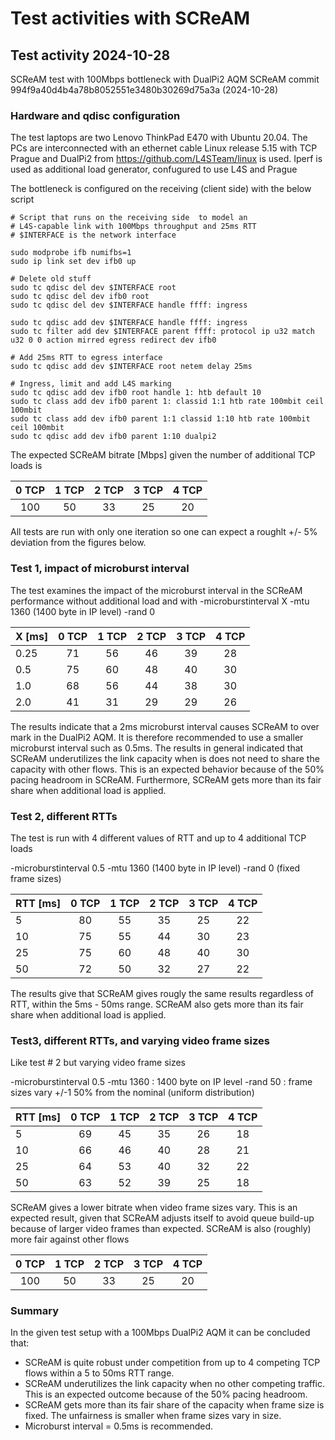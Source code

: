 # Test activities with SCReAM

## Test activity 2024-10-28
SCReAM test with 100Mbps bottleneck with DualPi2 AQM
SCReAM commit 994f9a40d4b4a78b8052551e3480b30269d75a3a (2024-10-28)

### Hardware and qdisc configuration
The test laptops are two Lenovo ThinkPad E470 with Ubuntu 20.04. The PCs are interconnected with an ethernet cable
Linux release 5.15 with TCP Prague and DualPi2 from 
https://github.com/L4STeam/linux is used. Iperf is used as additional load generator, confugured to use L4S and Prague

The bottleneck is configured on the receiving (client side) with the below script

~~~
# Script that runs on the receiving side  to model an 
# L4S-capable link with 100Mbps throughput and 25ms RTT
# $INTERFACE is the network interface

sudo modprobe ifb numifbs=1
sudo ip link set dev ifb0 up

# Delete old stuff
sudo tc qdisc del dev $INTERFACE root
sudo tc qdisc del dev ifb0 root
sudo tc qdisc del dev $INTERFACE handle ffff: ingress

sudo tc qdisc add dev $INTERFACE handle ffff: ingress
sudo tc filter add dev $INTERFACE parent ffff: protocol ip u32 match u32 0 0 action mirred egress redirect dev ifb0

# Add 25ms RTT to egress interface
sudo tc qdisc add dev $INTERFACE root netem delay 25ms

# Ingress, limit and add L4S marking
sudo tc qdisc add dev ifb0 root handle 1: htb default 10
sudo tc class add dev ifb0 parent 1: classid 1:1 htb rate 100mbit ceil 100mbit
sudo tc class add dev ifb0 parent 1:1 classid 1:10 htb rate 100mbit ceil 100mbit
sudo tc qdisc add dev ifb0 parent 1:10 dualpi2
~~~


The expected SCReAM bitrate  [Mbps] given the number of additional TCP loads  is 

| 0 TCP | 1 TCP | 2 TCP | 3 TCP | 4 TCP |
|:-:|:-:|:-:|:-:|:-:|
| 100 | 50 | 33 | 25 | 20 |

All tests are run with only one iteration so one can expect a roughlt +/- 5% deviation from the figures below.

### Test 1, impact of microburst interval
The test examines the impact of the microburst interval in the SCReAM performance without additional load and with 
-microburstinterval X
-mtu 1360 (1400 byte in IP level)
-rand 0

| X [ms]  | 0 TCP | 1 TCP | 2 TCP | 3 TCP | 4 TCP |
| :- |:-:|:-:|:-:|:-:|:-:|
| 0.25 | 71 | 56 | 46 | 39 | 28 |
| 0.5 | 75 | 60 | 48 | 40 | 30 |
| 1.0 | 68 | 56 | 44 | 38 | 30 |
| 2.0 | 41 | 31 | 29 | 29 | 26 |

The results indicate that a 2ms microburst interval causes SCReAM to over mark in the DualPi2 AQM. It is therefore recommended to use a smaller microburst interval such as 0.5ms.
The results in general indicated that SCReAM underutilizes the link capacity when is does not need to share the capacity with other flows. This is an expected behavior because of the 50% pacing headroom in SCReAM. Furthermore, SCReAM gets more than its fair share when additional load is applied.

### Test 2, different RTTs
The test is run with 4 different values of RTT and up to 4 additional TCP loads

-microburstinterval 0.5
-mtu 1360 (1400 byte in IP level)
-rand 0 (fixed frame sizes)

| RTT [ms]  | 0 TCP | 1 TCP | 2 TCP | 3 TCP | 4 TCP |
| :- |:-:|:-:|:-:|:-:|:-:|
| 5 | 80 | 55 | 35 | 25 | 22 |
| 10 | 75 | 55 | 44 | 30 | 23 |
| 25 | 75 | 60 | 48 | 40 | 30 |
| 50 | 72 | 50 | 32 | 27 | 22 |

The results give that SCReAM gives rougly the same results regardless of RTT, within the 5ms - 50ms range. SCReAM also gets more than its fair share  when additional load is applied.

### Test3, different RTTs, and varying video frame sizes
Like test # 2 but varying video frame sizes

-microburstinterval 0.5
-mtu 1360 : 1400 byte on IP level
-rand 50 : frame sizes vary +/-1 50% from the nominal (uniform distribution)

| RTT [ms]  | 0 TCP | 1 TCP | 2 TCP | 3 TCP | 4 TCP |
| :- |:-:|:-:|:-:|:-:|:-:|
| 5 | 69 | 45 | 35 | 26 | 18 |
| 10 | 66 | 46 | 40 | 28 | 21 |
| 25 | 64 | 53 | 40 | 32 | 22 |
| 50 | 63 | 52 | 39 | 25 | 18 |

SCReAM gives a lower bitrate when video frame sizes vary. This is an expected result, given that SCReAM adjusts itself to avoid queue build-up because of larger video frames than expected. SCReAM is also (roughly) more fair against other flows

| 0 TCP | 1 TCP | 2 TCP | 3 TCP | 4 TCP |
|:-:|:-:|:-:|:-:|:-:|
| 100 | 50 | 33 | 25 | 20 |

### Summary
In the given test setup with a 100Mbps DualPi2 AQM it can be concluded that: 

+ SCReAM is quite robust under competition from up to 4 competing TCP flows within a 5 to 50ms RTT range.
+ SCReAM underutilizes the link capacity when no other competing traffic. This is an expected outcome because of the 50% pacing headroom.
+ SCReAM gets more than its fair share of the capacity when frame size is fixed. The unfairness is smaller when frame sizes vary in size.
+ Microburst interval = 0.5ms is recommended.


